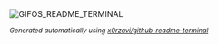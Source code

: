 
<div align="justify">
<picture>
    <source media="(prefers-color-scheme: dark)" srcset="https://i.ibb.co/Y7TkLTz3/output-gif.gif">
    <source media="(prefers-color-scheme: light)" srcset="https://i.ibb.co/Y7TkLTz3/output-gif.gif">
    <img alt="GIFOS_README_TERMINAL" src="https://i.ibb.co/Y7TkLTz3/output-gif.gif">
</picture>

<sub><i>Generated automatically using [x0rzavi/github-readme-terminal](https://github.com/x0rzavi/github-readme-terminal)</i></sub>

</div>
    